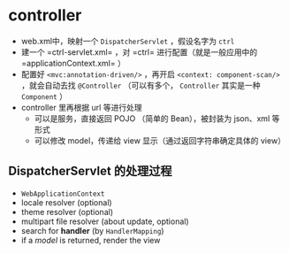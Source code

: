 # controller

- web.xml中，映射一个 `DispatcherServlet` ，假设名字为 `ctrl`
- 建一个 =ctrl-servlet.xml= ，对 =ctrl= 进行配置（就是一般应用中的 =applicationContext.xml= ）
- 配置好 `<mvc:annotation-driven/>` ，再开启 `<context: component-scan/>` ，就会自动去找 `@Controller` （可以有多个， `Controller` 其实是一种 `Component` ）
- controller 里再根据 url 等进行处理
	- 可以是服务，直接返回 POJO （简单的 Bean），被封装为 json、xml 等形式
    - 可以修改 model，传递给 view 显示（通过返回字符串确定具体的 view）
    
## DispatcherServlet 的处理过程

* `WebApplicationContext`
* locale resolver (optional)
* theme resolver (optional)
* multipart file resolver (about update, optional)
* search for **handler** (by `HandlerMapping`)
* if a *model* is returned, render the view
